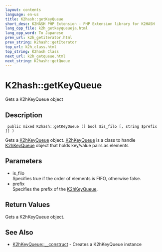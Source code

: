 ```yaml
---
layout: contents
language: en-us
title: K2hash::getKeyQueue
short_desc: K2HASH PHP Extension - PHP Extension library for K2HASH
lang_opp_file: k2h_getkeyqueueja.html
lang_opp_word: To Japanese
prev_url: k2h_getiterator.html
prev_string: K2hash::getIterator
top_url: k2h_class.html
top_string: K2hash Class
next_url: k2h_getqueue.html
next_string: K2hash::getQueue
---
```


# K2hash::getKeyQueue
Gets a K2hKeyQueue object

## Description

```
 public mixed K2hash::getKeyQueue ([ bool $is_filo [, string $prefix ]] )
```

Gets a [K2hKeyQueue](k2hkq_class.html) object. [K2hKeyQueue](k2hkq_class.html) is a class to handle [K2hKeyQueue](k2hkq_class.html) object that holds key/value pairs as elements

## Parameters
- is_filo  
Specifies true if the order of elements is FIFO, otherwise false.
- prefix  
Specifies the prefix of the [K2hKeyQueue](k2hkq_class.html).

## Return Values
Gets a K2hKeyQueue object. 

## See Also
- [K2hKeyQueue::__construct](k2hkq_construct.html) - Creates a K2hKeyQueue instance
